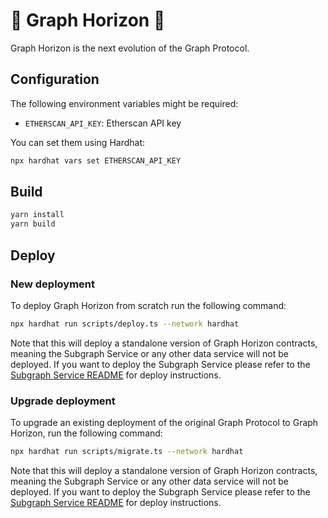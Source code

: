 # 🌅 Graph Horizon 🌅

Graph Horizon is the next evolution of the Graph Protocol.

## Configuration

The following environment variables might be required:

- `ETHERSCAN_API_KEY`: Etherscan API key

You can set them using Hardhat:

```bash
npx hardhat vars set ETHERSCAN_API_KEY
```

## Build

```bash
yarn install
yarn build
```

## Deploy

### New deployment
To deploy Graph Horizon from scratch run the following command:

```bash
npx hardhat run scripts/deploy.ts --network hardhat
```

Note that this will deploy a standalone version of Graph Horizon contracts, meaning the Subgraph Service or any other data service will not be deployed. If you want to deploy the Subgraph Service please refer to the [Subgraph Service README](../subgraph-service/README.md) for deploy instructions.

### Upgrade deployment
To upgrade an existing deployment of the original Graph Protocol to Graph Horizon, run the following command:

```bash
npx hardhat run scripts/migrate.ts --network hardhat
```

Note that this will deploy a standalone version of Graph Horizon contracts, meaning the Subgraph Service or any other data service will not be deployed. If you want to deploy the Subgraph Service please refer to the [Subgraph Service README](../subgraph-service/README.md) for deploy instructions.